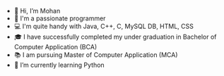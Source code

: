 - 👋 Hi, I’m Mohan
- 👨 I'm a passionate programmer
- 💻 I'm quite handy with Java, C++, C, MySQL DB, HTML, CSS
- 🎓 I have successfully completed my under graduation in Bachelor of Computer Application (BCA)
- 📚 I am pursuing Master of Computer Application (MCA)
- 🌱 I’m currently learning Python

<!---
mlrathore28/mlrathore28 is a ✨ special ✨ repository because its `README.md` (this file) appears on your GitHub profile.
You can click the Preview link to take a look at your changes.
--->
